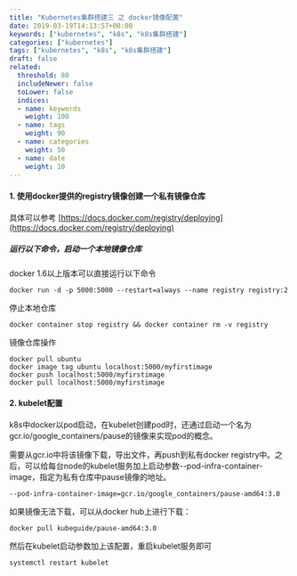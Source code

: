 ```yaml
---
title: "Kubernetes集群搭建三 之 docker镜像配置"
date: 2019-03-19T14:13:57+08:00
keywords: ["kubernetes", "k8s", "k8s集群搭建"]
categories: ["kubernetes"]
tags: ["kubernetes", "k8s", "k8s集群搭建"]
draft: false
related:
  threshold: 80
  includeNewer: false
  toLower: false
  indices:
  - name: keywords
    weight: 100
  - name: tags
    weight: 90
  - name: categories
    weight: 50
  - name: date
    weight: 10
---
```




#### 1. 使用docker提供的registry镜像创建一个私有镜像仓库
具体可以参考 [https://docs.docker.com/registry/deploying](https://docs.docker.com/registry/deploying)

##### 运行以下命令，启动一个本地镜像仓库
docker 1.6以上版本可以直接运行以下命令
```
docker run -d -p 5000:5000 --restart=always --name registry registry:2
```
停止本地仓库
```
docker container stop registry && docker container rm -v registry
```

镜像仓库操作
```
docker pull ubuntu
docker image tag ubuntu localhost:5000/myfirstimage
docker push localhost:5000/myfirstimage
docker pull localhost:5000/myfirstimage
```

#### 2. kubelet配置
k8s中docker以pod启动，在kubelet创建pod时，还通过启动一个名为gcr.io/google_containers/pause的镜像来实现pod的概念。

需要从gcr.io中将该镜像下载，导出文件，再push到私有docker registry中。之后，可以给每台node的kubelet服务加上启动参数--pod-infra-container-image，指定为私有仓库中pause镜像的地址。
```
--pod-infra-container-image=gcr.io/google_containers/pause-amd64:3.0
```
如果镜像无法下载，可以从docker hub上进行下载：
```
docker pull kubeguide/pause-amd64:3.0
```
然后在kubelet启动参数加上该配置，重启kubelet服务即可
```
systemctl restart kubelet
```





